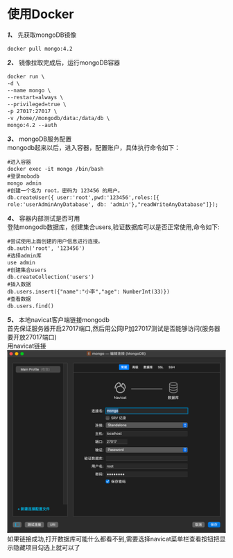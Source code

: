 # 使用Docker

***1、*** 先获取mongoDB镜像  
```
docker pull mongo:4.2
```
***2、*** 镜像拉取完成后，运行mongoDB容器
```
docker run \
-d \
--name mongo \
--restart=always \
--privileged=true \
-p 27017:27017 \
-v /home//mongodb/data:/data/db \
mongo:4.2 --auth
```
***3、*** mongoDB服务配置  
mongodb起来以后，进入容器，配置账户，具体执行命令如下：
```
#进入容器
docker exec -it mongo /bin/bash
#登录mobodb
mongo admin 
#创建一个名为 root，密码为 123456 的用户。
db.createUser({ user:'root',pwd:'123456',roles:[{ role:'userAdminAnyDatabase', db: 'admin'},"readWriteAnyDatabase"]});
```
***4、*** 容器内部测试是否可用  
登陆mongodb数据库，创建集合users,验证数据库可以是否正常使用,命令如下:  
```
#尝试使用上面创建的用户信息进行连接。
db.auth('root', '123456')
#选择admin库
use admin
#创建集合users
db.createCollection('users')
#插入数据
db.users.insert({"name":"小李","age": NumberInt(33)})
#查看数据
db.users.find()
```
***5、*** 本地navicat客户端链接mongodb  
首先保证服务器开启27017端口,然后用公网IP加27017测试是否能够访问(服务器要开放27017端口)  
用navicat链接
![img.png](img.png)  
如果链接成功,打开数据库可能什么都看不到,需要选择navicat菜单栏查看按钮把显示隐藏项目勾选上就可以了